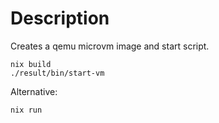 # Description

Creates a qemu microvm image and start script.

```shell
nix build
./result/bin/start-vm
```

Alternative:

```shell
nix run
```
